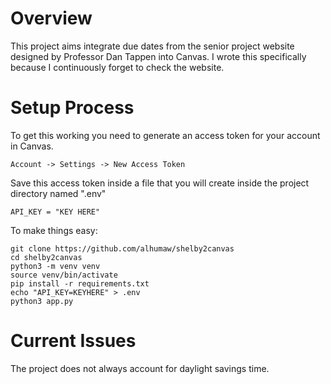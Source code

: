 # Overview

This project aims integrate due dates from the senior project website designed by Professor Dan Tappen into Canvas. 
I wrote this specifically because I continuously forget to check the website.

# Setup Process

To get this working you need to generate an access token for your account in Canvas.
```
Account -> Settings -> New Access Token
```
Save this access token inside a file that you will create inside the project directory named ".env"
```
API_KEY = "KEY HERE"
```

To make things easy:
```
git clone https://github.com/alhumaw/shelby2canvas
cd shelby2canvas
python3 -m venv venv
source venv/bin/activate
pip install -r requirements.txt
echo "API_KEY=KEYHERE" > .env
python3 app.py
```

# Current Issues
The project does not always account for daylight savings time.

